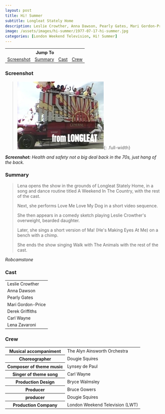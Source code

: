 ```yaml
---
layout: post
title: Hi! Summer
subtitle: Longleat Stately Home
description: Leslie Crowther, Anna Dawson, Pearly Gates, Mari Gordon-Price, Derek Griffiths, Derek Griffiths, Lena Zavaroni.
image: /assets/images/hi-summer/1977-07-17-hi-summer.jpg
categories: [London Weekend Television, Hi! Summer]
---
```


<table style="text-align:center;">
<tr><th colspan="4">Jump To</th></tr>
<tr>
<td><a href="#screenshot">Screenshot</a></td>
<td><a href="#summary">Summary</a></td>
<td><a href="#cast">Cast</a></td>
<td><a href="#crew">Crew</a></td>
</tr>
</table>

### Screenshot
> ![Screenshot](/assets/images/hi-summer/1977-07-17-hi-summer.jpg){: .full-width}

<cite>**Screenshot:** Health and safety not a big deal back in the 70s, just hang of the back.</cite>

### Summary
> Lena opens the show in the grounds of Longleat Stately Home, in a song and dance routine titled A Weekend In The Country, with the rest of the cast.
>
> Next, she performs Love Me Love My Dog in a short video sequence.
>
> She then appears in a comedy sketch playing Leslie Crowther's overweight, bearded daughter.
>
> Later, she sings a short version of Ma! (He's Making Eyes At Me) on a bench with a chimp.
>
> She ends the show singing Walk with The Animals with the rest of the cast.

<cite>Robcamstone</cite>

### Cast
<table>
<tr><td>Leslie Crowther</td></tr>
<tr><td>Anna Dawson</td></tr>
<tr><td>Pearly Gates</td></tr>
<tr><td>Mari Gordon-Price</td></tr>
<tr><td>Derek Griffiths</td></tr>
<tr><td>Carl Wayne</td></tr>
<tr><td>Lena Zavaroni</td></tr>
</table>

### Crew
<table>
<tr><th>Musical accompaniment</th><td>The Alyn Ainsworth Orchestra</td></tr>
<tr><th>Choreographer</th><td>Dougie Squires</td></tr>
<tr><th>Composer of theme music</th><td>Lynsey de Paul</td></tr>
<tr><th>Singer of theme song</th><td>Carl Wayne</td></tr>
<tr><th>Production Design</th><td>Bryce Walmsley</td></tr>
<tr><th>Producer</th><td>Bruce Gowers</td></tr>
<tr><th>producer</th><td>Dougie Squires</td></tr>
<tr><th>Production Company</th><td>London Weekend Television (LWT)</td></tr>
</table>

